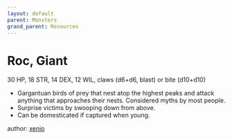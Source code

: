 ```yaml
---
layout: default
parent: Monsters
grand_parent: Resources
---
```

# Roc, Giant
30 HP, 18 STR, 14 DEX, 12 WIL, claws (d6+d6, blast) or bite (d10+d10)
- Gargantuan birds of prey that nest atop the highest peaks and attack anything that approaches their nests. Considered myths by most people.
- Surprise victims by swooping down from above.
- Can be domesticated if captured when young. 

author: [xenio](https://xenioinabottle.blogspot.com)
